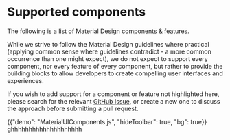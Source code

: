 # Supported components

<p class="description">The following is a list of Material Design components & features.</p>

While we strive to follow the Material Design guidelines where practical (applying
common sense where guidelines contradict - a more common occurrence than
one might expect), we do not expect to support every component, nor every
feature of every component, but rather to provide the building blocks to
allow developers to create compelling user interfaces and experiences.

If you wish to add support for a component or feature not highlighted
here, please search for the relevant [GitHub Issue](https://github.com/mui/material-ui/issues?q=is%3Aopen+is%3Aclosed), or create a new one
to discuss the approach before submitting a pull request.

{{"demo": "MaterialUIComponents.js", "hideToolbar": true, "bg": true}}
ghhhhhhhhhhhhhhhhhhhh
